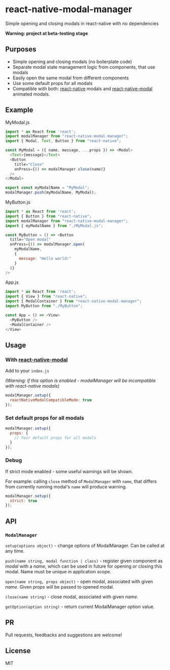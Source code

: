 # react-native-modal-manager
Simple opening and closing modals in react-native with no dependencies

**Warning: project at beta-testing stage**

## Purposes

 - Simple opening and closing modals (no boilerplate code)
 - Separate modal state management logic from components, that use modals
 - Easily open the same modal from different components
 - Use some default props for all modals
 - Compatible with both: [react-native](https://reactnative.dev/docs/modal) modals and [react-native-modal](https://github.com/react-native-community/react-native-modal) animated modals.
 
## Example
MyModal.js
```js
import * as React from 'react';
import modalManager from "react-native-modal-manager";
import { Modal, Text, Button } from "react-native";

const MyModal = ({ name, message, ...props }) => <Modal>  
  <Text>{message}</Text>
  <Button
    title="Close"
    onPress={() => modalManager.close(name)}
  />
</Modal>

export const myModalName = "MyModal";
modalManager.push(myModalName, MyModal);
```
MyButton.js
```js
import * as React from 'react';
import { Button } from "react-native";
import modalManager from "react-native-modal-manager";
import { myModalName } from "./MyModal.js";

const MyButton = () => <Button
  title="Open modal"
  onPress={() => modalManager.open(
    myModalName,
    {
      message: "Hello world!"
    }
  )}
/>
```
App.js
```js
import * as React from 'react';
import { View } from "react-native";
import { ModalContainer } from "react-native-modal-manager";
import MyButton from "./MyButton";

const App = () => <View>
  <MyButton />
  <ModalContainer />
</View>
```

## Usage
### With [react-native-modal](https://github.com/react-native-community/react-native-modal)
Add to your `index.js`

*(Warning: if this option is enabled - modalManager will be incompatible with react-native modals)*
```js
modalManager.setup({
  reactNativeModalCompatibleMode: true
});
```
### Set default props for all modals
```js
modalManager.setup({
  props: {
    // Your default props for all modals
  }
});
```
### Debug
If strict mode enabled - some useful warnings will be shown.

For example: calling `close` method of `ModalManager` with `name`, that differs from currently running modal's `name` will produce warning.
```js
modalManager.setup({
  strict: true
});
```

## API

### `ModalManager`
`setup(options object)` - change options of ModalManager. Can be called at any time.

`push(name string, modal function | class)` - register given component as *modal* with a *name*, which can be used in future for opening or closing this modal. Name must be unique in application scope. 

`open(name string, props object)` - open modal, associated with given *name*. Given *props* will be passed to opened modal.

`close(name string)` - close modal, associated with given *name*.

`getOption(option string)` - return current ModalManager *option* value.

## PR
Pull requests, feedbacks and suggestions are welcome!

## License
MIT